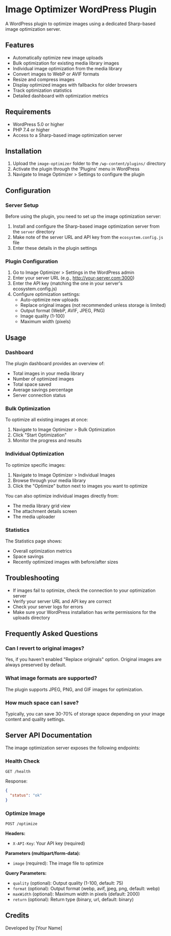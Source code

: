 
# Image Optimizer WordPress Plugin

A WordPress plugin to optimize images using a dedicated Sharp-based image optimization server.

## Features

- Automatically optimize new image uploads
- Bulk optimization for existing media library images
- Individual image optimization from the media library
- Convert images to WebP or AVIF formats
- Resize and compress images
- Display optimized images with fallbacks for older browsers
- Track optimization statistics
- Detailed dashboard with optimization metrics

## Requirements

- WordPress 5.0 or higher
- PHP 7.4 or higher
- Access to a Sharp-based image optimization server

## Installation

1. Upload the `image-optimizer` folder to the `/wp-content/plugins/` directory
2. Activate the plugin through the 'Plugins' menu in WordPress
3. Navigate to Image Optimizer > Settings to configure the plugin

## Configuration

### Server Setup

Before using the plugin, you need to set up the image optimization server:

1. Install and configure the Sharp-based image optimization server from the `server` directory
2. Make note of the server URL and API key from the `ecosystem.config.js` file
3. Enter these details in the plugin settings

### Plugin Configuration

1. Go to Image Optimizer > Settings in the WordPress admin
2. Enter your server URL (e.g., http://your-server.com:3000)
3. Enter the API key (matching the one in your server's ecosystem.config.js)
4. Configure optimization settings:
   - Auto-optimize new uploads
   - Replace original images (not recommended unless storage is limited)
   - Output format (WebP, AVIF, JPEG, PNG)
   - Image quality (1-100)
   - Maximum width (pixels)

## Usage

### Dashboard

The plugin dashboard provides an overview of:
- Total images in your media library
- Number of optimized images
- Total space saved
- Average savings percentage
- Server connection status

### Bulk Optimization

To optimize all existing images at once:

1. Navigate to Image Optimizer > Bulk Optimization
2. Click "Start Optimization"
3. Monitor the progress and results

### Individual Optimization

To optimize specific images:

1. Navigate to Image Optimizer > Individual Images
2. Browse through your media library
3. Click the "Optimize" button next to images you want to optimize

You can also optimize individual images directly from:
- The media library grid view
- The attachment details screen
- The media uploader

### Statistics

The Statistics page shows:
- Overall optimization metrics
- Space savings
- Recently optimized images with before/after sizes

## Troubleshooting

- If images fail to optimize, check the connection to your optimization server
- Verify your server URL and API key are correct
- Check your server logs for errors
- Make sure your WordPress installation has write permissions for the uploads directory

## Frequently Asked Questions

### Can I revert to original images?

Yes, if you haven't enabled "Replace originals" option. Original images are always preserved by default.

### What image formats are supported?

The plugin supports JPEG, PNG, and GIF images for optimization.

### How much space can I save?

Typically, you can save 30-70% of storage space depending on your image content and quality settings.

## Server API Documentation

The image optimization server exposes the following endpoints:

### Health Check
```
GET /health
```

Response:
```json
{
  "status": "ok"
}
```

### Optimize Image
```
POST /optimize
```

**Headers:**
- `X-API-Key`: Your API key (required)

**Parameters (multipart/form-data):**
- `image` (required): The image file to optimize

**Query Parameters:**
- `quality` (optional): Output quality (1-100, default: 75)
- `format` (optional): Output format (webp, avif, jpeg, png, default: webp)
- `maxWidth` (optional): Maximum width in pixels (default: 2000)
- `return` (optional): Return type (binary, url, default: binary)

## Credits

Developed by [Your Name]
